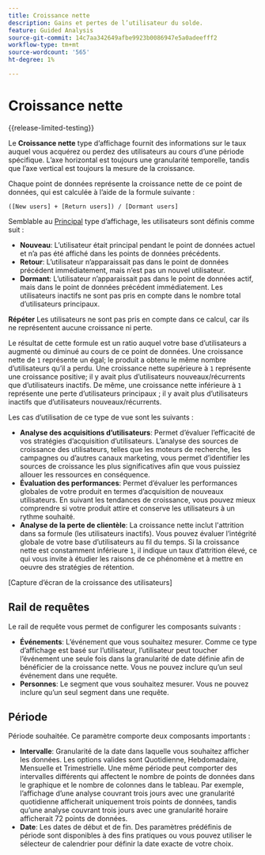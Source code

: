 ```yaml
---
title: Croissance nette
description: Gains et pertes de l’utilisateur du solde.
feature: Guided Analysis
source-git-commit: 14c7aa342649afbe9923b0086947e5a0adeefff2
workflow-type: tm+mt
source-wordcount: '565'
ht-degree: 1%

---
```


# Croissance nette

{{release-limited-testing}}

Le **Croissance nette** type d’affichage fournit des informations sur le taux auquel vous acquérez ou perdez des utilisateurs au cours d’une période spécifique. L’axe horizontal est toujours une granularité temporelle, tandis que l’axe vertical est toujours la mesure de la croissance.

Chaque point de données représente la croissance nette de ce point de données, qui est calculée à l’aide de la formule suivante :

`([New users] + [Return users]) / [Dormant users]`

Semblable au [Principal](active.md) type d’affichage, les utilisateurs sont définis comme suit :

* **Nouveau**: L’utilisateur était principal pendant le point de données actuel et n’a pas été affiché dans les points de données précédents.
* **Retour**: L’utilisateur n’apparaissait pas dans le point de données précédent immédiatement, mais n’est pas un nouvel utilisateur.
* **Dormant**: L’utilisateur n’apparaissait pas dans le point de données actif, mais dans le point de données précédent immédiatement. Les utilisateurs inactifs ne sont pas pris en compte dans le nombre total d’utilisateurs principaux.

**Répéter** Les utilisateurs ne sont pas pris en compte dans ce calcul, car ils ne représentent aucune croissance ni perte.

Le résultat de cette formule est un ratio auquel votre base d’utilisateurs a augmenté ou diminué au cours de ce point de données. Une croissance nette de `1` représente un égal; le produit a obtenu le même nombre d’utilisateurs qu’il a perdu. Une croissance nette supérieure à `1` représente une croissance positive; il y avait plus d’utilisateurs nouveaux/récurrents que d’utilisateurs inactifs. De même, une croissance nette inférieure à `1` représente une perte d’utilisateurs principaux ; il y avait plus d’utilisateurs inactifs que d’utilisateurs nouveaux/récurrents.

Les cas d’utilisation de ce type de vue sont les suivants :

* **Analyse des acquisitions d’utilisateurs**: Permet d’évaluer l’efficacité de vos stratégies d’acquisition d’utilisateurs. L’analyse des sources de croissance des utilisateurs, telles que les moteurs de recherche, les campagnes ou d’autres canaux marketing, vous permet d’identifier les sources de croissance les plus significatives afin que vous puissiez allouer les ressources en conséquence.
* **Évaluation des performances**: Permet d’évaluer les performances globales de votre produit en termes d’acquisition de nouveaux utilisateurs. En suivant les tendances de croissance, vous pouvez mieux comprendre si votre produit attire et conserve les utilisateurs à un rythme souhaité.
* **Analyse de la perte de clientèle**: La croissance nette inclut l&#39;attrition dans sa formule (les utilisateurs inactifs). Vous pouvez évaluer l’intégrité globale de votre base d’utilisateurs au fil du temps. Si la croissance nette est constamment inférieure `1`, il indique un taux d’attrition élevé, ce qui vous invite à étudier les raisons de ce phénomène et à mettre en oeuvre des stratégies de rétention.

[Capture d’écran de la croissance des utilisateurs]

## Rail de requêtes

Le rail de requête vous permet de configurer les composants suivants :

* **Événements**: L’événement que vous souhaitez mesurer. Comme ce type d’affichage est basé sur l’utilisateur, l’utilisateur peut toucher l’événement une seule fois dans la granularité de date définie afin de bénéficier de la croissance nette. Vous ne pouvez inclure qu’un seul événement dans une requête.
* **Personnes**: Le segment que vous souhaitez mesurer. Vous ne pouvez inclure qu’un seul segment dans une requête.

## Période

Période souhaitée. Ce paramètre comporte deux composants importants :

* **Intervalle**: Granularité de la date dans laquelle vous souhaitez afficher les données. Les options valides sont Quotidienne, Hebdomadaire, Mensuelle et Trimestrielle. Une même période peut comporter des intervalles différents qui affectent le nombre de points de données dans le graphique et le nombre de colonnes dans le tableau. Par exemple, l’affichage d’une analyse couvrant trois jours avec une granularité quotidienne afficherait uniquement trois points de données, tandis qu’une analyse couvrant trois jours avec une granularité horaire afficherait 72 points de données.
* **Date**: Les dates de début et de fin. Des paramètres prédéfinis de période sont disponibles à des fins pratiques ou vous pouvez utiliser le sélecteur de calendrier pour définir la date exacte de votre choix.
